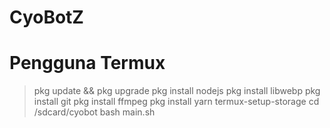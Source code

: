 # CyoBotZ

# Pengguna Termux
> pkg update && pkg upgrade
> pkg install nodejs
> pkg install libwebp
> pkg install git
> pkg install ffmpeg
> pkg install yarn
> termux-setup-storage
> cd /sdcard/cyobot
> bash main.sh
